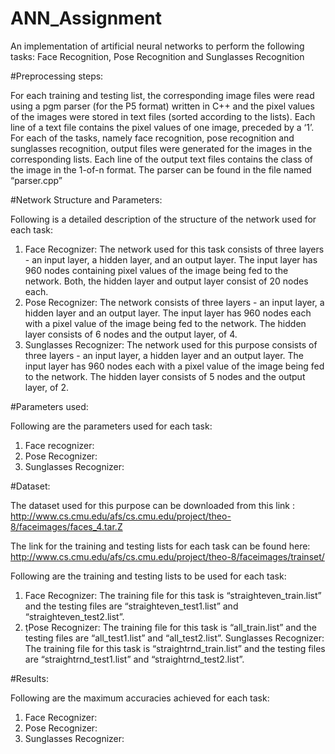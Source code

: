 # ANN_Assignment
An implementation of artificial neural networks to perform the following tasks: Face Recognition, Pose Recognition and Sunglasses Recognition

#Preprocessing steps:

For each training and testing list, the corresponding image files were read using a pgm parser (for the P5 format) written in C++ and the pixel values of the images were stored in text files (sorted according to the lists). Each line of a text file contains the pixel values of one image, preceded by a ‘1’. For each of the tasks, namely face recognition, pose recognition and sunglasses recognition, output files were generated for the images in the corresponding lists. Each line of the output text files contains the class of the image in the 1-of-n format. The parser can be found in the file named “parser.cpp”

#Network Structure and Parameters:

Following is a detailed description of the structure of the network used for each task:

1. Face Recognizer: The network used for this task consists of three layers - an input layer, a hidden layer, and an output layer. The input layer has 960 nodes containing pixel values of the image being fed to the network. Both, the hidden layer and output layer consist of 20 nodes each. 
2. Pose Recognizer: The network consists of three layers - an input layer, a hidden layer and an output layer. The input layer has 960 nodes each with a pixel value of the image being fed to the network. The hidden layer consists of 6 nodes and the output layer, of 4. 
3. Sunglasses Recognizer:  The network used for this purpose consists of three layers - an input layer, a hidden layer and an output layer. The input layer has 960 nodes each with a pixel value of the image being fed to the network. The hidden layer consists of 5 nodes and the output layer, of 2. 


#Parameters used:

Following are the parameters used for each task:

1. Face recognizer: 
2. Pose Recognizer:
3. Sunglasses Recognizer:

#Dataset:

The dataset used for this purpose can be downloaded from this link : http://www.cs.cmu.edu/afs/cs.cmu.edu/project/theo-8/faceimages/faces_4.tar.Z

The link for the training and testing lists for each task can be found here: http://www.cs.cmu.edu/afs/cs.cmu.edu/project/theo-8/faceimages/trainset/

Following are the training and testing lists to be used for each task:

1. Face Recognizer: The training file for this task is “straighteven_train.list” and the testing files are “straighteven_test1.list” and “straighteven_test2.list”.
2. ṭPose Recognizer: The training file for this task is “all_train.list” and the testing files are “all_test1.list” and “all_test2.list”.
Sunglasses Recognizer: The training file for this task is “straightrnd_train.list” and the testing files are “straightrnd_test1.list” and “straightrnd_test2.list”.


#Results:

Following are the maximum accuracies achieved for each task:

1. Face Recognizer: 
2. Pose Recognizer: 
3. Sunglasses Recognizer: 

